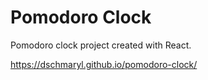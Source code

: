 # Pomodoro Clock

Pomodoro clock project created with React.

https://dschmaryl.github.io/pomodoro-clock/

